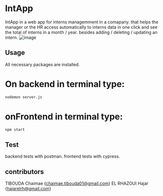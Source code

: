 # IntApp
 IntApp in a web app for interns managemment in a comapany.
 that helps the manager or the HR access automatically to interns data in one click and see the total of interns in a month / year. 
 besides adding / deleting / updating an intern.
![image](https://github.com/ChaimaeTIBOUDA/IntApp/assets/125884338/553aa57e-ea2a-4477-83a4-9aeb8a2d854f)
## Usage
All necessary packages are installed.
# On backend in terminal type:
```bash
nodemon server.js
```
# onFrontend in terminal type: 
```bash
npm start
```
## Test
backend tests with postman.
frontend tests with cypress.
## contributors
TIBOUDA Chaimae {chaimae.tibouda01@gmail.com}
EL RHAZOUI Hajar {hajarelrh@gmail.com}
